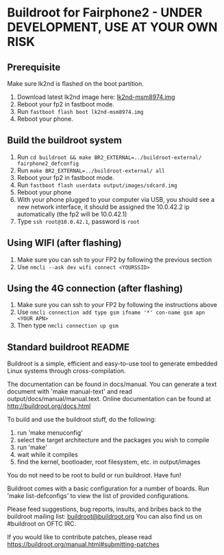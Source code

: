 # Buildroot for Fairphone2 - UNDER DEVELOPMENT, USE AT YOUR OWN RISK

## Prerequisite

Make sure lk2nd is flashed on the boot partition.

1. Download latest lk2nd image here: [lk2nd-msm8974.img](https://github.com/msm8916-mainline/lk2nd/releases/download/20.0/lk2nd-msm8974.img)
2. Reboot your fp2 in fastboot mode.
3. Run `fastboot flash boot lk2nd-msm8974.img`
4. Reboot your phone.

## Build the buildroot system

1. Run `cd buildroot && make BR2_EXTERNAL=../buildroot-external/ fairphone2_defconfig`
2. Run `make BR2_EXTERNAL=../buildroot-external/ all`
3. Reboot your fp2 in fastboot mode.
4. Run `fastboot flash userdata output/images/sdcard.img`
5. Reboot your phone
6. With your phone plugged to your computer via USB, you should see a new network interface, it should be assigned the 10.0.42.2 ip automatically (the fp2 will be 10.0.42.1)
7. Type `ssh root@10.0.42.1`, password is `root`

## Using WIFI (after flashing)

1. Make sure you can ssh to your FP2 by following the previous section
2. Use `nmcli --ask dev wifi connect <YOURSSID>`

## Using the 4G connection (after flashing)

1. Make sure you can ssh to your FP2 by following the instructions above
2. Use `nmcli connection add type gsm ifname '*' con-name gsm apn <YOUR APN>`
3. Then type `nmcli connection up gsm`

## Standard buildroot README

Buildroot is a simple, efficient and easy-to-use tool to generate embedded
Linux systems through cross-compilation.

The documentation can be found in docs/manual. You can generate a text
document with 'make manual-text' and read output/docs/manual/manual.text.
Online documentation can be found at http://buildroot.org/docs.html

To build and use the buildroot stuff, do the following:

1) run 'make menuconfig'
2) select the target architecture and the packages you wish to compile
3) run 'make'
4) wait while it compiles
5) find the kernel, bootloader, root filesystem, etc. in output/images

You do not need to be root to build or run buildroot.  Have fun!

Buildroot comes with a basic configuration for a number of boards. Run
'make list-defconfigs' to view the list of provided configurations.

Please feed suggestions, bug reports, insults, and bribes back to the
buildroot mailing list: buildroot@buildroot.org
You can also find us on #buildroot on OFTC IRC.

If you would like to contribute patches, please read
https://buildroot.org/manual.html#submitting-patches
